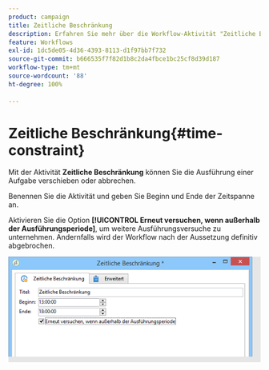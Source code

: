 ```yaml
---
product: campaign
title: Zeitliche Beschränkung
description: Erfahren Sie mehr über die Workflow-Aktivität "Zeitliche Beschränkung".
feature: Workflows
exl-id: 1dc5de05-4d36-4393-8113-d1f97bb7f732
source-git-commit: b666535f7f82d1b8c2da4fbce1bc25cf8d39d187
workflow-type: tm+mt
source-wordcount: '88'
ht-degree: 100%

---
```


# Zeitliche Beschränkung{#time-constraint}



Mit der Aktivität **Zeitliche Beschränkung** können Sie die Ausführung einer Aufgabe verschieben oder abbrechen.

Benennen Sie die Aktivität und geben Sie Beginn und Ende der Zeitspanne an.

Aktivieren Sie die Option **[!UICONTROL Erneut versuchen, wenn außerhalb der Ausführungsperiode]**, um weitere Ausführungsversuche zu unternehmen. Andernfalls wird der Workflow nach der Aussetzung definitiv abgebrochen.

![](assets/s_user_scheduled_wait.png)
